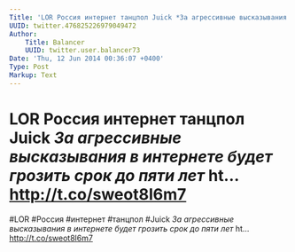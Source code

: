 ```yaml
---
Title: 'LOR Россия интернет танцпол Juick *За агрессивные высказывания в интернете будет грозить срок до пяти лет* ht… http://t.co/sweot8l6m7'
UUID: twitter.476825226979049472
Author:
    Title: Balancer
    UUID: twitter.user.balancer73
Date: 'Thu, 12 Jun 2014 00:36:07 +0400'
Type: Post
Markup: Text
---
```


# LOR Россия интернет танцпол Juick *За агрессивные высказывания в интернете будет грозить срок до пяти лет* ht… http://t.co/sweot8l6m7

#LOR #Россия #интернет #танцпол #Juick *За агрессивные
высказывания в интернете будет грозить срок до пяти лет*
ht… http://t.co/sweot8l6m7